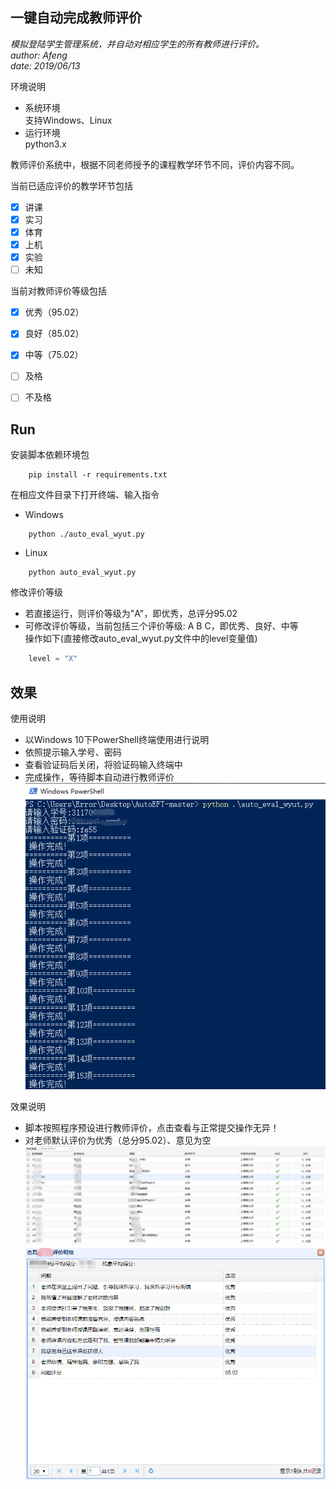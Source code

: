 一键自动完成教师评价
------
*模拟登陆学生管理系统，并自动对相应学生的所有教师进行评价。*  
*author: Afeng*  
*date: 2019/06/13*

环境说明
* 系统环境  
支持Windows、Linux
* 运行环境  
python3.x  

教师评价系统中，根据不同老师授予的课程教学环节不同，评价内容不同。  

当前已适应评价的教学环节包括
-[x] 讲课
-[x] 实习
-[x] 体育
-[x] 上机
-[x] 实验
-[ ] 未知 

当前对教师评价等级包括
-[x] 优秀（95.02）
-[x] 良好（85.02）
-[x] 中等（75.02）
-[ ] 及格
-[ ] 不及格



 Run
---
安装脚本依赖环境包
```
    pip install -r requirements.txt
```

在相应文件目录下打开终端、输入指令
* Windows
```
    python ./auto_eval_wyut.py
```

* Linux
```
    python auto_eval_wyut.py
```

修改评价等级
* 若直接运行，则评价等级为"A"，即优秀，总评分95.02
* 可修改评价等级，当前包括三个评价等级: A B C，即优秀、良好、中等  
操作如下(直接修改auto_eval_wyut.py文件中的level变量值)
~~~python
    level = "X"
~~~


效果
---
使用说明  
* 以Windows 10下PowerShell终端使用进行说明  
* 依照提示输入学号、密码
* 查看验证码后关闭，将验证码输入终端中
* 完成操作，等待脚本自动进行教师评价  
![使用](./images/use.png)

效果说明  
* 脚本按照程序预设进行教师评价，点击查看与正常提交操作无异！
* 对老师默认评价为优秀（总分95.02）、意见为空
![效果1](./images/result1.png)
![效果2](./images/result2.png)